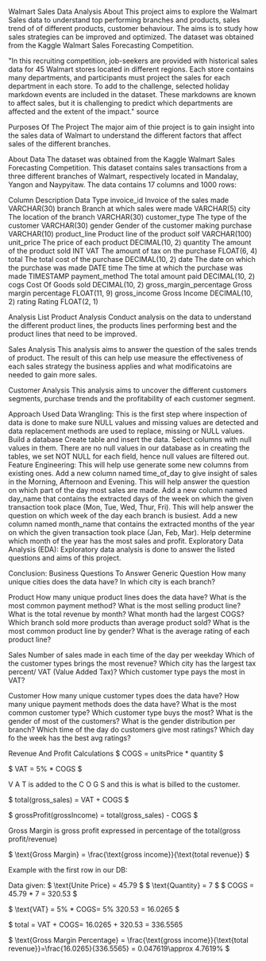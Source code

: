 Walmart Sales Data Analysis About
This project aims to explore the Walmart Sales data to understand top performing branches and products, sales trend of of different products, customer behaviour. The aims is to study how sales strategies can be improved and optimized. The dataset was obtained from the Kaggle Walmart Sales Forecasting Competition.

"In this recruiting competition, job-seekers are provided with historical sales data for 45 Walmart stores located in different regions. Each store contains many departments, and participants must project the sales for each department in each store. To add to the challenge, selected holiday markdown events are included in the dataset. These markdowns are known to affect sales, but it is challenging to predict which departments are affected and the extent of the impact." source

Purposes Of The Project
The major aim of thie project is to gain insight into the sales data of Walmart to understand the different factors that affect sales of the different branches.

About Data
The dataset was obtained from the Kaggle Walmart Sales Forecasting Competition. This dataset contains sales transactions from a three different branches of Walmart, respectively located in Mandalay, Yangon and Naypyitaw. The data contains 17 columns and 1000 rows:

Column Description Data Type
invoice_id Invoice of the sales made VARCHAR(30) branch Branch at which sales were made VARCHAR(5) city The location of the branch VARCHAR(30) customer_type The type of the customer VARCHAR(30) gender Gender of the customer making purchase VARCHAR(10) product_line Product line of the product solf VARCHAR(100) unit_price The price of each product DECIMAL(10, 2) quantity The amount of the product sold INT VAT The amount of tax on the purchase FLOAT(6, 4) total The total cost of the purchase DECIMAL(10, 2) date The date on which the purchase was made DATE time The time at which the purchase was made TIMESTAMP payment_method The total amount paid DECIMAL(10, 2) cogs Cost Of Goods sold DECIMAL(10, 2) gross_margin_percentage Gross margin percentage FLOAT(11, 9) gross_income Gross Income DECIMAL(10, 2) rating Rating FLOAT(2, 1)

Analysis List
Product Analysis
Conduct analysis on the data to understand the different product lines, the products lines performing best and the product lines that need to be improved.

Sales Analysis This analysis aims to answer the question of the sales trends of product. The result of this can help use measure the effectiveness of each sales strategy the business applies and what modificatoins are needed to gain more sales.

Customer Analysis This analysis aims to uncover the different customers segments, purchase trends and the profitability of each customer segment.

Approach Used Data Wrangling: This is the first step where inspection of data is done to make sure NULL values and missing values are detected and data replacement methods are used to replace, missing or NULL values. Build a database Create table and insert the data. Select columns with null values in them. There are no null values in our database as in creating the tables, we set NOT NULL for each field, hence null values are filtered out. Feature Engineering: This will help use generate some new columns from existing ones. Add a new column named time_of_day to give insight of sales in the Morning, Afternoon and Evening. This will help answer the question on which part of the day most sales are made. Add a new column named day_name that contains the extracted days of the week on which the given transaction took place (Mon, Tue, Wed, Thur, Fri). This will help answer the question on which week of the day each branch is busiest. Add a new column named month_name that contains the extracted months of the year on which the given transaction took place (Jan, Feb, Mar). Help determine which month of the year has the most sales and profit. Exploratory Data Analysis (EDA): Exploratory data analysis is done to answer the listed questions and aims of this project.

Conclusion:
Business Questions To Answer
Generic Question How many unique cities does the data have? In which city is each branch?

Product How many unique product lines does the data have? What is the most common payment method? What is the most selling product line? What is the total revenue by month? What month had the largest COGS? Which branch sold more products than average product sold? What is the most common product line by gender? What is the average rating of each product line?

Sales Number of sales made in each time of the day per weekday Which of the customer types brings the most revenue? Which city has the largest tax percent/ VAT (Value Added Tax)? Which customer type pays the most in VAT?

Customer How many unique customer types does the data have? How many unique payment methods does the data have? What is the most common customer type? Which customer type buys the most? What is the gender of most of the customers? What is the gender distribution per branch? Which time of the day do customers give most ratings? Which day fo the week has the best avg ratings?

Revenue And Profit Calculations
$ COGS = unitsPrice * quantity $

$ VAT = 5% * COGS $

V A T is added to the C O G S and this is what is billed to the customer.

$ total(gross_sales) = VAT + COGS $

$ grossProfit(grossIncome) = total(gross_sales) - COGS $

Gross Margin is gross profit expressed in percentage of the total(gross profit/revenue)

$ \text{Gross Margin} = \frac{\text{gross income}}{\text{total revenue}} $

Example with the first row in our DB:

Data given:
$ \text{Unite Price} = 45.79 $ $ \text{Quantity} = 7 $ $ COGS = 45.79 * 7 = 320.53 $

$ \text{VAT} = 5% * COGS= 5% 320.53 = 16.0265 $

$ total = VAT + COGS= 16.0265 + 320.53 = 336.5565

$ \text{Gross Margin Percentage} = \frac{\text{gross income}}{\text{total revenue}}=\frac{16.0265}{336.5565} = 0.047619\approx 4.7619% $
